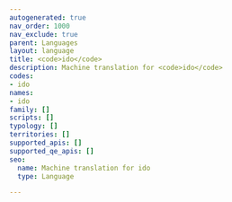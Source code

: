 ```yaml
---
autogenerated: true
nav_order: 1000
nav_exclude: true
parent: Languages
layout: language
title: <code>ido</code>
description: Machine translation for <code>ido</code>
codes:
- ido
names:
- ido
family: []
scripts: []
typology: []
territories: []
supported_apis: []
supported_qe_apis: []
seo:
  name: Machine translation for ido
  type: Language

---
```


